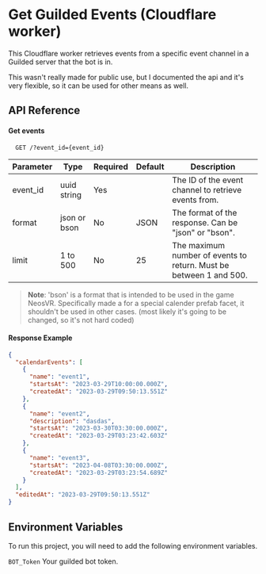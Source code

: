 
# Get Guilded Events (Cloudflare worker)

This Cloudflare worker retrieves events from a specific event channel in a Guilded server that the bot is in.

This wasn't really made for public use, but I documented the api and it's very flexible, so it can be used for other means as well. 

## API Reference

#### Get events

```http
  GET /?event_id={event_id}
```

| Parameter | Type         | Required | Default | Description                                                        |
|-----------|--------------|----------|---------|--------------------------------------------------------------------|
| event_id  | uuid string  | Yes      |         | The ID of the event channel to retrieve events from.               |
| format    | json or bson | No       | JSON    | The format of the response. Can be "json" or "bson".               |
| limit     | 1 to 500     | No       | 25      | The maximum number of events to return. Must be between 1 and 500. |

> **Note**: 'bson' is a format that is intended to be used in the game NeosVR. Specifically made a for a special calender prefab facet, it shouldn't be used in other cases. (most likely it's going to be changed, so it's not hard coded)

#### Response Example

```json
{
  "calendarEvents": [
    {
      "name": "event1",
      "startsAt": "2023-03-29T10:00:00.000Z",
      "createdAt": "2023-03-29T09:50:13.551Z"
    },
    {
      "name": "event2",
      "description": "dasdas",
      "startsAt": "2023-03-30T03:30:00.000Z",
      "createdAt": "2023-03-29T03:23:42.603Z"
    },
    {
      "name": "event3",
      "startsAt": "2023-04-08T03:30:00.000Z",
      "createdAt": "2023-03-29T03:23:54.689Z"
    }
  ],
  "editedAt": "2023-03-29T09:50:13.551Z"
}
```
## Environment Variables

To run this project, you will need to add the following environment variables.

`BOT_Token` Your guilded bot token.